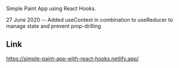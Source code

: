 Simple Paint App using React Hooks.

27 June 2020
-- Added useContext in combination to useReducer to manage state and prevent prop-drilling

## Link

https://simple-paint-app-with-react-hooks.netlify.app/

